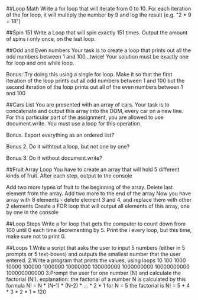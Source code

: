 ##Loop Math
Write a for loop that will iterate from 0 to 10. For each iteration of the for loop, it will multiply the number by 9 and log the result (e.g. "2 * 9 = 18")

##Spin 151
Write a Loop that will spin exactly 151 times. Output the amount of spins i only once, on the last loop.

##Odd and Even numbers
Your task is to create a loop that prints out all the odd numbers between 1 and 100...twice! Your solution must be exactly one for loop and one while loop.

Bonus: Try doing this using a single for loop. Make it so that the first iteration of the loop prints out all odd numbers between 1 and 100 but the second iteration of the loop prints out all of the even numbers between 1 and 100

##Cars List
You are presented with an array of cars. Your task is to concatenate and output this array into the DOM, every car on a new line. For this particular part of the assignment, you are allowed to use document.write. You must use a loop for this operation.

Bonus. Export everything as an ordered list?

Bonus 2. Do it withtout a loop, but not one by one?

Bonus 3. Do it without document.write?

##Fruit Array Loop
You have to create an array that will hold 5 different kinds of fruit. After each step, output to the console

Add two more types of fruit to the beginning of the array.
Delete last element from the array.
Add two more to the end of the array
Now you have array with 8 elements - delete element 3 and 4, and replace them with other 2 elements
Create a FOR loop that will output all elements of this array, one by one in the console

##Loop Steps
Write a for loop that gets the computer to count down from 100 until 0 each time decrementing by 5. Print the i every loop, but this time, make sure not to print 0.


##Loops
1.Write a script that asks the user to input 5 numbers (either in 5 prompts or 5 text-boxes) and outputs the smallest number that the user entered.
2.Write a program that prints the values, using loops
10
100
1000
10000
100000
1000000
10000000
100000000
1000000000
10000000000
100000000000
3.Prompt the user for one number (N) and calculate the factorial (N!).
explanation: the factorial of a number N is calculated by this formula N! = N * (N-1) * (N-2) * ... * 2 * 1
for N = 5 the factorial is N! = 5 * 4 * 3 * 2 * 1 = 120